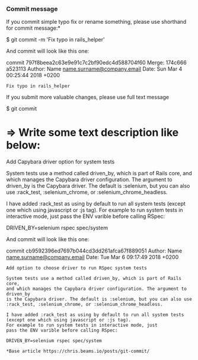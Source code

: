 ### Commit message

If you commit simple typo fix or rename something, please use shorthand for commit message:*

$ git commit -m 'Fix typo in rails_helper'

And commit will look like this one:

commit 797f8beea2c63e9e91c7c2bf90edc4d588704f60
Merge: 174c666 a523113
Author: Name <name.surname@company.email>
Date:   Sun Mar 4 00:25:44 2018 +0200

    Fix typo in rails_helper
    
If you submit more valuable changes, please use full text message 

$ git commit

# => Write some text description like below:

Add Capybara driver option for system tests

System tests use a method called driven_by, which is part of Rails core,
and which manages the Capybara driver configuration. The argument to driven_by
is the Capybara driver. The default is :selenium, but you can also use
:rack_test, :selenium_chrome, or :selenium_chrome_headless.

I have added :rack_test as using by default to run all system tests
(except one which using javascript or :js tag).
For example to run system tests in interactive mode, just
pass the ENV varible before calling RSpec:

DRIVEN_BY=selenium rspec spec/system

And commit will look like this one:

commit cb9592396ed7697b044cd3dd261afca67f889051
Author: Name <name.surname@company.email>
Date:   Tue Mar 6 09:17:49 2018 +0200

    Add option to choose driver to run RSpec system tests
    
    System tests use a method called driven_by, which is part of Rails core,
    and which manages the Capybara driver configuration. The argument to driven_by
    is the Capybara driver. The default is :selenium, but you can also use
    :rack_test, :selenium_chrome, or :selenium_chrome_headless.
    
    I have added :rack_test as using by default to run all system tests
    (except one which using javascript or :js tag).
    For example to run system tests in interactive mode, just
    pass the ENV varible before calling RSpec:
    
    DRIVEN_BY=selenium rspec spec/system
    
    *Base article https://chris.beams.io/posts/git-commit/
